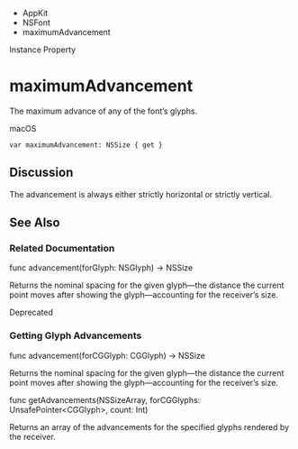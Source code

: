 

- AppKit
- NSFont
-  maximumAdvancement 

Instance Property

# maximumAdvancement

The maximum advance of any of the font’s glyphs.

macOS

``` source
var maximumAdvancement: NSSize { get }
```

## Discussion

The advancement is always either strictly horizontal or strictly vertical.

## See Also

### Related Documentation

func advancement(forGlyph: NSGlyph) -> NSSize

Returns the nominal spacing for the given glyph—the distance the current point moves after showing the glyph—accounting for the receiver’s size.

Deprecated

### Getting Glyph Advancements

func advancement(forCGGlyph: CGGlyph) -> NSSize

Returns the nominal spacing for the given glyph—the distance the current point moves after showing the glyph—accounting for the receiver’s size.

func getAdvancements(NSSizeArray, forCGGlyphs: UnsafePointer&lt;CGGlyph>, count: Int)

Returns an array of the advancements for the specified glyphs rendered by the receiver.

